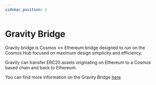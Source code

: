 ```yaml
---
sidebar_position: 2
---
```


# Gravity Bridge
Gravity bridge is Cosmos <-> Ethereum bridge designed to run on the Cosmos Hub focused on maximum design simplicity and efficiency.

Gravity can transfer ERC20 assets originating on Ethereum to a Cosmos based chain and back to Ethereum.

You can find more information on the Gravity Bridge [here](https://github.com/cosmos/gravity-bridge)
